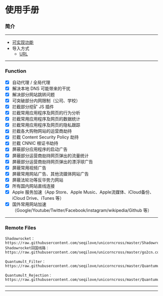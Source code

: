 # 使用手册

### 简介



---
* [可实现功能](#function)
* 导入方式
    * [URL](#remote-files)
---

### Function
- [x] 自动代理 / 全局代理
- [x] 解决本地 DNS 可能带来的干扰
- [x] 解决部分网站跳转问题
- [x] 可突破部分内网限制（公司、学校）
- [x] 拦截部分挖矿 JS 插件
- [x] 拦截常用应用程序及网页的行为分析
- [x] 拦截常用应用程序及网页的数据统计
- [x] 拦截常用应用程序及网页的隐私跟踪
- [x] 拦截各大购物网站的运营商劫持
- [x] 拦截 Content Security Policy 劫持
- [x] 拦截 CNNIC 根证书劫持
- [x] 屏蔽部分应用程序的启动广告
- [x] 屏蔽部分运营商劫持网页弹出的流量统计
- [x] 屏蔽部分运营商劫持网页弹出的漂浮球广告
- [x] 屏蔽常用视频广告
- [x] 屏蔽常用网站广告、其他流媒体网站广告
- [x] 屏蔽法轮功等反华势力网站
- [x] 所有国内网站直线连接
- [x] Apple 服务加速（App Store、Apple Music、Apple流媒体、iCloud备份、iCloud Drive、iTunes 等）
- [x] 国外常用网站加速（Google/Youtube/Twitter/Facebook/instagram/wikipedia/Github 等）

---



### Remote Files

````
Shadowrocket：https://raw.githubusercontent.com/seqilove/unicorncross/master/Shadowrocket.conf
Shadowrocket回国线路：https://raw.githubusercontent.com/seqilove/unicorncross/master/go2cn.conf

Quantumult_Filter：https://raw.githubusercontent.com/seqilove/unicorncross/master/Quantumult/Quantumult.conf

Quantumult_Rejection：https://raw.githubusercontent.com/seqilove/unicorncross/master/Quantumult/Quantumult_URL.conf
````

---


---



